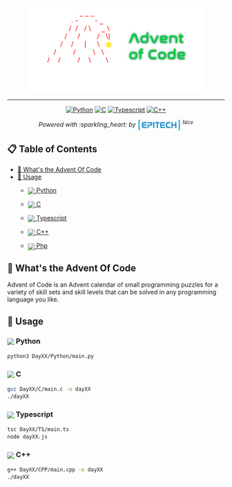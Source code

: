 <p align="center">
  <img src="./resources/adventOfCode.png" width="400" alt="logo"/>
</p>

---

<div align="center">

  <a href="https://www.python.org/">![Python](https://img.shields.io/badge/Python-d?style=for-the-badge&logo=python&logoColor=white&color=d40028)</a>
  <a href="https://fr.wikipedia.org/wiki/C_(langage)">![C](https://img.shields.io/badge/C-00599C?style=for-the-badge&logo=c&logoColor=white&color=036f3e)</a>
  <a href="https://www.typescriptlang.org/">![Typescript](https://img.shields.io/badge/TypeScript-007ACC?style=for-the-badge&logo=typescript&logoColor=white&color=d40028)</a>
  <a href="https://fr.wikipedia.org/wiki/C%2B%2B">![C++]( 	https://img.shields.io/badge/C%2B%2B-00599C?style=for-the-badge&logo=c%2B%2B&logoColor=white&color=036f3e)</a>
<div>
  <span><i>Powered with :sparkling_heart: by </span>
  <a href="https://www.epitech.eu/"><img style="vertical-align:middle" src="./resources/EPI-LOGO-2023-QUADRI.png" width="20%"></a>
  <sup>Nice</i></sup>
</div>
</div>

## 📋 Table of Contents
* [🎄 What's the Advent Of Code](#about)
* [🚀 Usage](#usage)
    * [<img src="https://s3.dualstack.us-east-2.amazonaws.com/pythondotorg-assets/media/community/logos/python-logo-only.png" width='4%' style="vertical-align:middle"> Python](#about-python)

    * [<img src="https://upload.wikimedia.org/wikipedia/commons/thumb/1/18/C_Programming_Language.svg/800px-C_Programming_Language.svg.png" width='4%' style="vertical-align:middle"> C](#about-c)

    * [<img src="./resources/ts-logo-128.png" width='4%' style="vertical-align:middle"> Typescript](#about-ts)

    * [<img src="https://upload.wikimedia.org/wikipedia/commons/thumb/1/18/ISO_C%2B%2B_Logo.svg/800px-ISO_C%2B%2B_Logo.svg.png" width='4%' style="vertical-align:middle"> C++](#about-cpp)

    * [<img src="https://upload.wikimedia.org/wikipedia/commons/thumb/2/27/PHP-logo.svg/2560px-PHP-logo.svg.png" width='4%' style="vertical-align:middle"> Php](#about-php)

## 🎄 What's the Advent Of Code

Advent of Code is an Advent calendar of small programming puzzles for a variety of skill sets and skill levels that can be solved in any programming language you like.

## 🚀 Usage
### <img src="https://s3.dualstack.us-east-2.amazonaws.com/pythondotorg-assets/media/community/logos/python-logo-only.png" width='4%' style="vertical-align:middle"> <a name="about-python">Python</a>

```bash
python3 DayXX/Python/main.py
```

### <img src="https://upload.wikimedia.org/wikipedia/commons/thumb/1/18/C_Programming_Language.svg/800px-C_Programming_Language.svg.png" width='4%' style="vertical-align:middle"> <a name="about-c">C</a>

```bash
gcc DayXX/C/main.c -o dayXX
./dayXX
```

### <img src="./resources/ts-logo-128.png" width='4%' style="vertical-align:middle"> <a name="about-ts">Typescript</a>

```bash
tsc DayXX/TS/main.ts
node dayXX.js
```

### <img src="https://upload.wikimedia.org/wikipedia/commons/thumb/1/18/ISO_C%2B%2B_Logo.svg/800px-ISO_C%2B%2B_Logo.svg.png" width='4%' style="vertical-align:middle"> <a name="about-cpp">C++</a>

```bash
g++ DayXX/CPP/main.cpp -o dayXX
./dayXX
```